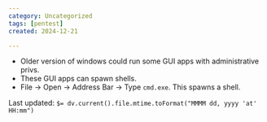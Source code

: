 ```yaml
---
category: Uncategorized
tags: [pentest]
created: 2024-12-21

---
```

- Older version of windows could run some GUI apps with administrative privs.
- These GUI apps can spawn shells.
- File -> Open -> Address Bar -> Type `cmd.exe`. This spawns a shell.


Last updated: `$= dv.current().file.mtime.toFormat("MMMM dd, yyyy 'at' HH:mm")`
